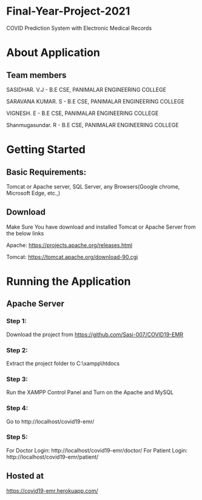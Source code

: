 # Final-Year-Project-2021

COVID Prediction System with Electronic Medical Records

# About Application

## Team members

 SASIDHAR. V.J - B.E CSE, PANIMALAR ENGINEERING COLLEGE 
 
 SARAVANA KUMAR. S - B.E CSE, PANIMALAR ENGINEERING COLLEGE
 
 VIGNESH. E - B.E CSE, PANIMALAR ENGINEERING COLLEGE

 Shanmugasundar. R - B.E CSE, PANIMALAR ENGINEERING COLLEGE

# Getting Started

## Basic Requirements:

Tomcat or Apache server, SQL Server, any Browsers(Google chrome, Microsoft Edge, etc.,) 

## Download

Make Sure You have download and installed Tomcat or Apache Server from the below links

Apache:
https://projects.apache.org/releases.html

Tomcat:
https://tomcat.apache.org/download-90.cgi

# Running the Application
## Apache Server

### Step 1: 
Download the project from https://github.com/Sasi-007/COVID19-EMR
### Step 2:
Extract the project folder to C:\xampp\htdocs
### Step 3:
Run the XAMPP Control Panel and Turn on the Apache and MySQL
### Step 4: 
Go to http://localhost/covid19-emr/
### Step 5:
For Doctor Login: http://localhost/covid19-emr/doctor/
For Patient Login: http://localhost/covid19-emr/patient/

## Hosted at

https://covid19-emr.herokuapp.com/
